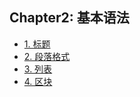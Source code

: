 ## Chapter2: 基本语法

- [1. 标题](recipe-01/README.md)
- [2. 段落格式](recipe-02/README.md)
- [3. 列表](recipe-03/README.md)
- [4. 区块](recipe-04/README.md)
